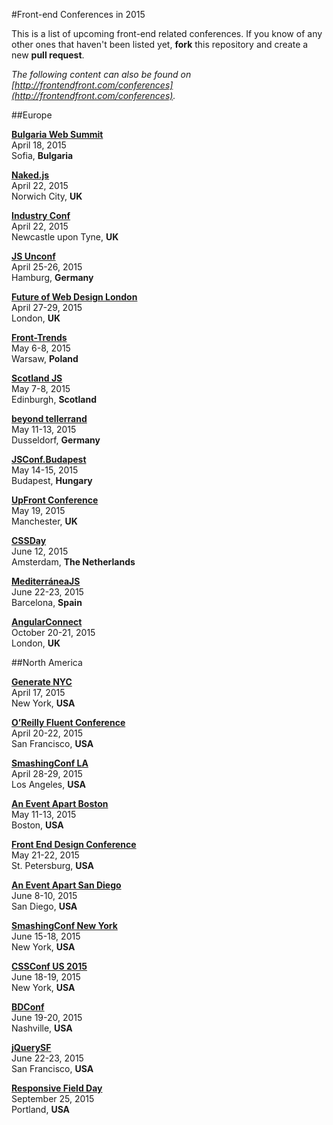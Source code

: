#Front-end Conferences in 2015

This is a list of upcoming front-end related conferences. If you know of any other ones that haven't been listed yet, **fork** this repository and create a new **pull request**.

*The following content can also be found on [http://frontendfront.com/conferences](http://frontendfront.com/conferences).*

##Europe

**[Bulgaria Web Summit](http://bulgariawebsummit.com/)**  
April 18, 2015  
Sofia, **Bulgaria**

**[Naked.js](http://naked-js.com/)**  
April 22, 2015  
Norwich City, **UK**

**[Industry Conf](http://2015.industryconf.com/)**  
April 22, 2015  
Newcastle upon Tyne, **UK**

**[JS Unconf](http://2015.jsunconf.eu/)**  
April 25-26, 2015  
Hamburg, **Germany**

**[Future of Web Design London](https://futureofwebdesign.com/london-2015/)**  
April 27-29, 2015  
London, **UK**

**[Front-Trends](http://front-trends.com/)**  
May 6-8, 2015  
Warsaw, **Poland**

**[Scotland JS](http://scotlandjs.com/)**  
May 7-8, 2015  
Edinburgh, **Scotland**

**[beyond tellerrand](http://beyondtellerrand.com/)**  
May 11-13, 2015  
Dusseldorf, **Germany**

**[JSConf.Budapest](http://jsconfbp.com/)**  
May 14-15, 2015  
Budapest, **Hungary**

**[UpFront Conference](http://upfrontconf.com/)**  
May 19, 2015  
Manchester, **UK**

**[CSSDay](http://cssday.nl/)**  
June 12, 2015  
Amsterdam, **The Netherlands**

**[MediterráneaJS](http://mediterraneajs.eu/)**  
June 22-23, 2015  
Barcelona, **Spain**

**[AngularConnect](http://angularconnect.com/)**  
October 20-21, 2015  
London, **UK**

##North America

**[Generate NYC](http://www.generateconf.com/new-york-2015)**  
April 17, 2015  
New York, **USA**

**[O’Reilly Fluent Conference](http://fluentconf.com/)**  
April 20-22, 2015  
San Francisco, **USA**

**[SmashingConf LA](http://www.smashingconf.com/)**  
April 28-29, 2015  
Los Angeles, **USA**

**[An Event Apart Boston](http://aneventapart.com/event/boston-2015)**  
May 11-13, 2015  
Boston, **USA**

**[Front End Design Conference](http://frontenddesignconference.com/)**  
May 21-22, 2015  
St. Petersburg, **USA**  

**[An Event Apart San Diego](http://aneventapart.com/event/san-diego-2015)**  
June 8-10, 2015  
San Diego, **USA**

**[SmashingConf New York](http://www.smashingconf.com/)**  
June 15-18, 2015  
New York, **USA**

**[CSSConf US 2015](http://2015.cssconf.com/)**  
June 18-19, 2015  
New York, **USA**

**[BDConf](http://bdconf.com/)**  
June 19-20, 2015  
Nashville, **USA**

**[jQuerySF](http://jquerysf.com/)**  
June 22-23, 2015  
San Francisco, **USA**

**[Responsive Field Day](http://www.responsivefieldday.com/)**  
September 25, 2015  
Portland, **USA**
